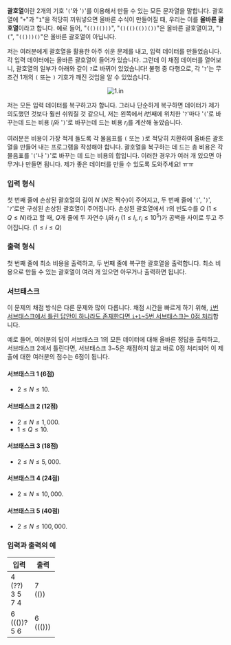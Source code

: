 **괄호열**이란 2개의 기호 '`(`'와 '`)`'를 이용해서 만들 수 있는 모든 문자열을 말합니다. 괄호열에 "`+`"과 "`1`"을 적당히 끼워넣으면 올바른 수식이 만들어질 때, 우리는 이를 **올바른 괄호열**이라고 합니다. 예로 들어, "`(()(()))`", "`()(()(())())`"은 올바른 괄호열이고, "`)(`", "`(()))()`"은 올바른 괄호열이 아닙니다.

저는 여러분에게 괄호열을 활용한 아주 쉬운 문제를 내고, 입력 데이터를 만들었습니다. 각 입력 데이터에는 올바른 괄호열이 들어가 있습니다. 그런데 이 채점 데이터를 열어보니, 괄호열의 일부가 아래와 같이 `?`로 바뀌어 있었습니다! 불행 중 다행으로, 각 '`?`'는 무조건 1개의 `(` 또는 `)` 기호가 깨진 것임을 알 수 있었습니다.

<center>

![1.in](https://s3.ap-northeast-2.amazonaws.com/oj.uz/old/GA4_bracket/1in.png?dl=1)

</center>

저는 모든 입력 데이터를 복구하고자 합니다. 그러나 단순하게 복구하면 데이터가 제가 의도했던 것보다 훨씬 쉬워질 것 같으니, 저는 왼쪽에서 $i$번째에 위치한 '`?`'마다 '`(`'로 바꾸는데 드는 비용 $l_i$와 '`)`'로 바꾸는데 드는 비용 $r_i$를 계산해 놓았습니다. 

여러분은 비용이 가장 적게 들도록 각 물음표를 `(` 또는 `)`로 적당히 치환하여 올바른 괄호열을 만들어 내는 프로그램을 작성해야 합니다. 괄호열을 복구하는 데 드는 총 비용은 각 물음표를 '`(`'나 '`)`'로 바꾸는 데 드는 비용의 합입니다. 이러한 경우가 여러 개 있으면 아무거나 만들면 됩니다. 제가 좋은 데이터를 만들 수 있도록 도와주세요! ㅠㅠ

### 입력 형식

첫 번째 줄에 손상된 괄호열의 길이 $N$ ($N$은 짝수)이 주어지고, 두 번째 줄에 '`(`', '`)`', '`?`'로만 구성된 손상된 괄호열이 주어집니다. 손상된 괄호열에서 `?`의 빈도수를 $Q$ ($1 \le Q \le N$)라고 할 때, $Q$개 줄에 두 자연수 $l_i$와 $r_i$ ($1 \le l_i, r_i \le 10^5$)가 공백을 사이로 두고 주어집니다. ($1 \le i \le Q$)

### 출력 형식

첫 번째 줄에 최소 비용을 출력하고, 두 번째 줄에 복구한 괄호열을 출력합니다. 최소 비용으로 만들 수 있는 괄호열이 여러 개 있으면 아무거나 출력하면 됩니다.

### 서브태스크

이 문제의 채점 방식은 다른 문제와 많이 다릅니다. 채점 시간을 빠르게 하기 위해, <u>`i`번 서브태스크에서 틀린 답안이 하나라도 존재한다면 `i+1`~5번 서브태스크는 0점 처리</u>합니다.

예로 들어, 여러분의 답이 서브태스크 1의 모든 데이터에 대해 올바른 정답을 출력하고, 서브태스크 2에서 틀린다면, 서브태스크 3~5은 채점하지 않고 바로 0점 처리되어 이 제출에 대한 여러분의 점수는 6점이 됩니다.

#### 서브태스크 1 (6점)

* $2 \le N \le 10.$

#### 서브태스크 2 (12점)

* $2 \le N \le 1,000.$
* $1 \le Q \le 10$.

#### 서브태스크 3 (18점)

* $2 \le N \le 5,000$.

#### 서브태스크 4 (24점)

* $2 \le N \le 10,000$.

#### 서브태스크 5 (40점)

* $2 \le N \le 100,000$.

### 입력과 출력의 예

<table class='table table-bordered table-condensed'>
 <thead>
  <tr>
   <th style="width: 50%;">입력</th>
   <th style="width: 50%;">출력</th>
  </tr>
 </thead>
 <tbody>
  <tr class="code-font">
   <td>4<br/>
(??)<br/>
3 5<br/>
7 4</td>
   <td>7<br/>
(())</td>
  </tr>
  <tr class="code-font">
   <td>6<br/>
((())?<br/>
5 6
   </td>
   <td>6<br/>
((()))</td>
  </tr>
 </tbody>
</table>